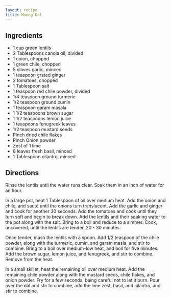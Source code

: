 ```yaml
---
layout: recipe
title: Moong Dal
---
```


## Ingredients

* 1 cup green lentils
* 2 Tablespoons canola oil, divided
* 1 onion, chopped
* 1 green chile, chopped
* 5 cloves garlic, minced
* 1 teaspoon grated ginger
* 2 tomatoes, chopped
* 1 Tablespoon salt
* 1 teaspoon red chile powder, divided
* 1/4 teaspoon ground turmeric
* 1/2 teaspoon ground cumin
* 1 teaspoon garam masala
* 1 1/2 teaspoons brown sugar
* 1 1/2 teaspoons lemon juice
* 1 teaspoons fenugreek leaves
* 1/2 teaspoon mustard seeds
* Pinch dried chile flakes
* Pinch Onion powder
* Zest of 1 lime
* 8 leaves fresh basil, minced
* 1 Tablespoon cilantro, minced

## Directions

Rinse the lentils until the water runs clear. Soak them in an inch of
water for an hour.

In a large pot, heat 1 Tablespoon of oil over medium heat. Add the onion
and chile, and sauté until the onions turn translucent. Add the garlic
and ginger and cook for another 30 seconds. Add the tomatoes and cook
until they turn soft and begin to break down. Add the lentils and their
soaking water to the pot along with the salt. Bring to a boil and reduce
to a simmer. Cook, uncovered, until the lentils are tender, 20 - 30
minutes.

Once tender, mash the lentils with a spoon. Add 1/2 teaspoon of the
chile powder, along with the turmeric, cumin, and garam masla, and stir
to combine. Bring to a boil over medium-low heat, and boil for five
minutes. Add the brown sugar, lemon juice, and fenugreek, and stir to
combine. Remove from the heat.

In a small skillet, heat the remaining oil over medium heat. Add the
remaining chile powder along with the mustard seeds, chile flakes, and
onion powder. Fry for a few seconds, being careful not to let it burn.
Pour over the dal and stir to combine, add the lime zest, basil, and
cilantro, and stir to combine.
